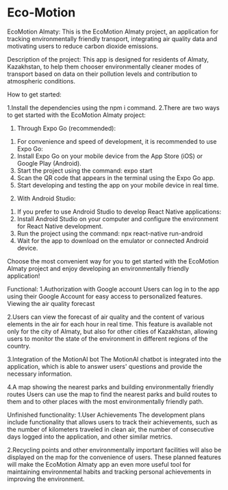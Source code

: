 # Eco-Motion

EcoMotion Almaty:
This is the EcoMotion Almaty project, an application for tracking environmentally friendly transport, integrating air quality data and motivating users to reduce carbon dioxide emissions.


Description of the project:
This app is designed for residents of Almaty, Kazakhstan, to help them chooser environmentally cleaner modes of transport based on data on their pollution levels and contribution to atmospheric conditions.


How to get started:

1.Install the dependencies using the npm i command.
2.There are two ways to get started with the EcoMotion Almaty project:

1. Through Expo Go (recommended):
1) For convenience and speed of development, it is recommended to use Expo Go:
2) Install Expo Go on your mobile device from the App Store (iOS) or Google Play (Android).
3) Start the project using the command: expo start
4) Scan the QR code that appears in the terminal using the Expo Go app.
5) Start developing and testing the app on your mobile device in real time.

2. With Android Studio:
1) If you prefer to use Android Studio to develop React Native applications:
2) Install Android Studio on your computer and configure the environment for React Native development.
3) Run the project using the command: npx react-native run-android
4) Wait for the app to download on the emulator or connected Android device.
   
Choose the most convenient way for you to get started with the EcoMotion Almaty project and enjoy developing an environmentally friendly application!


Functional:
1.Authorization with Google account
Users can log in to the app using their Google Account for easy access to personalized features.
Viewing the air quality forecast

2.Users can view the forecast of air quality and the content of various elements in the air for each hour in real time.
This feature is available not only for the city of Almaty, but also for other cities of Kazakhstan, allowing users to monitor the state of the environment in different regions of the country.

3.Integration of the MotionAI bot
The MotionAI chatbot is integrated into the application, which is able to answer users' questions and provide the necessary information.

4.A map showing the nearest parks and building environmentally friendly routes
Users can use the map to find the nearest parks and build routes to them and to other places with the most environmentally friendly path.


Unfinished functionality:
1.User Achievements
The development plans include functionality that allows users to track their achievements, such as the number of kilometers traveled in clean air, the number of consecutive days logged into the application, and other similar metrics.

2.Recycling points and other environmentally important facilities will also be displayed on the map for the convenience of users.
These planned features will make the EcoMotion Almaty app an even more useful tool for maintaining environmental habits and tracking personal achievements in improving the environment.

